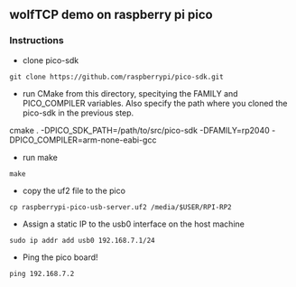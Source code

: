 ## wolfTCP demo on raspberry pi pico

### Instructions

- clone pico-sdk

`git clone https://github.com/raspberrypi/pico-sdk.git`

- run CMake from this directory, specitying the FAMILY and PICO_COMPILER variables. Also specify the path where you cloned the pico-sdk in the previous step.

cmake . -DPICO_SDK_PATH=/path/to/src/pico-sdk -DFAMILY=rp2040 -DPICO_COMPILER=arm-none-eabi-gcc 

- run make

`make`

- copy the uf2 file to the pico

`cp raspberrypi-pico-usb-server.uf2 /media/$USER/RPI-RP2`

- Assign a static IP to the usb0 interface on the host machine

`sudo ip addr add usb0 192.168.7.1/24`

- Ping the pico board!

`ping 192.168.7.2`


